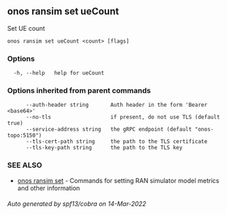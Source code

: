 <!--
SPDX-FileCopyrightText: 2019-present Open Networking Foundation <info@opennetworking.org>

SPDX-License-Identifier: Apache-2.0
-->

## onos ransim set ueCount

Set UE count

```
onos ransim set ueCount <count> [flags]
```

### Options

```
  -h, --help   help for ueCount
```

### Options inherited from parent commands

```
      --auth-header string       Auth header in the form 'Bearer <base64>'
      --no-tls                   if present, do not use TLS (default true)
      --service-address string   the gRPC endpoint (default "onos-topo:5150")
      --tls-cert-path string     the path to the TLS certificate
      --tls-key-path string      the path to the TLS key
```

### SEE ALSO

* [onos ransim set](onos_ransim_set.md)	 - Commands for setting RAN simulator model metrics and other information

###### Auto generated by spf13/cobra on 14-Mar-2022
